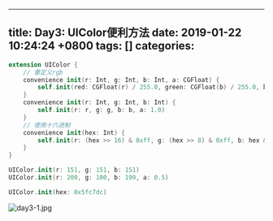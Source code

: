 
---
title: Day3: UIColor便利方法
date: 2019-01-22 10:24:24 +0800
tags: []
categories: 
---

```swift
extension UIColor {
  	// 重定义rgb
    convenience init(r: Int, g: Int, b: Int, a: CGFloat) {
        self.init(red: CGFloat(r) / 255.0, green: CGFloat(b) / 255.0, blue: CGFloat(g) / 255.0, alpha: a)
    }
    convenience init(r: Int, g: Int, b: Int) {
        self.init(r: r, g: g, b: b, a: 1.0)
    }
    // 使用十六进制
    convenience init(hex: Int) {
        self.init(r: (hex >> 16) & 0xff, g: (hex >> 8) & 0xff, b: hex & 0xff)
    }
}

UIColor.init(r: 151, g: 151, b: 151)
UIColor.init(r: 200, g: 100, b: 199, a: 0.5)

UIColor.init(hex: 0x5fc7dc)
```

![day3-1.jpg](https://cdn.nlark.com/yuque/0/2019/jpeg/241566/1548124726816-f55bfed5-149e-4d4a-9cd1-896bede5f206.jpeg#align=left&display=inline&height=61&linkTarget=_blank&name=day3-1.jpg&originHeight=194&originWidth=2366&size=15104&width=746)

